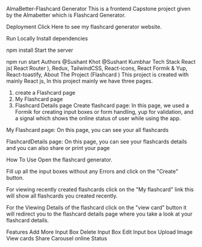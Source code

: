 AlmaBetter-Flashcard Generator
This is a frontend Capstone project given by the Almabetter which is Flashcard Generator.

Deployment
Click Here to see my flashcard generator website.

Run Locally
Install dependencies

npm install
Start the server

npm run start
Authors
@Sushant Khot
@Sushant Kumbhar
Tech Stack
React js( React Router ),
Redux,
TailwindCSS,
React-icons,
React Formik & Yup,
React-toastify,
About The Project (Flashcard )
This project is created with mainly React js, In this project mainly we have three pages.

1. create a Flashcard page
2. My Flashcard page
3. Flashcard Details page
   Create flashcard page: In this page, we used a Formik for creating input boxes or form handling, yup for validation, and a signal which shows the online status of user while using the app.

My Flashcard page: On this page, you can see your all flashcards

FlashcardDetails page: On this page, you can see your flashcards details and you can also share or print your page

How To Use
Open the flashcard generator.

Fill up all the input boxes without any Errors and click on the "Create" button.

For viewing recently created flashcards click on the "My flashcard" link this will show all flashcards you created recently.

For the Viewing Details of the flashcard click on the "view card" button it will redirect you to the flashcard details page where you take a look at your flashcard details.

Features
Add More Input Box
Delete Input Box
Edit Input box
Upload Image
View cards
Share
Carousel
online Status
